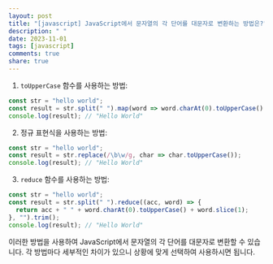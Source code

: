 ```yaml
---
layout: post
title: "[javascript] JavaScript에서 문자열의 각 단어를 대문자로 변환하는 방법은?"
description: " "
date: 2023-11-01
tags: [javascript]
comments: true
share: true
---
```


1. `toUpperCase` 함수를 사용하는 방법:
```javascript
const str = "hello world";
const result = str.split(" ").map(word => word.charAt(0).toUpperCase() + word.slice(1)).join(" ");
console.log(result); // "Hello World"
```

2. 정규 표현식을 사용하는 방법:
```javascript
const str = "hello world";
const result = str.replace(/\b\w/g, char => char.toUpperCase());
console.log(result); // "Hello World"
```

3. `reduce` 함수를 사용하는 방법:
```javascript
const str = "hello world";
const result = str.split(" ").reduce((acc, word) => {
  return acc + " " + word.charAt(0).toUpperCase() + word.slice(1);
}, "").trim();
console.log(result); // "Hello World"
```

이러한 방법을 사용하여 JavaScript에서 문자열의 각 단어를 대문자로 변환할 수 있습니다. 각 방법마다 세부적인 차이가 있으니 상황에 맞게 선택하여 사용하시면 됩니다.